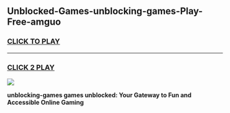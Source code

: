 
## Unblocked-Games-unblocking-games-Play-Free-amguo
<h3>
<a href="https://premium76.site?title=unblocking-games&ref=18A">CLICK TO PLAY</a></h3>
<hr>

<h3>
<a href="https://premium76.site?title=unblocking-games&ref=18A">CLICK 2 PLAY</a>
  
</h3>

<a href="https://premium76.site?title=unblocking-games&ref=18A"><img src="https://clearcache.store/games.png"></a>


**unblocking-games games unblocked: Your Gateway to Fun and Accessible Online Gaming**

